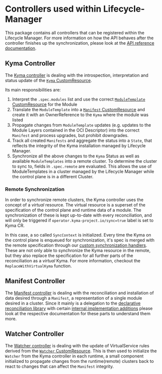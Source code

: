 # Controllers used within Lifecycle-Manager

This package contains all controllers that can be registered within the Lifecycle Manager.
For more information on how the API behaves after the controller finishes up the synchronization, please look at the [API reference documentation](../api/README.md).

## Kyma Controller

The [Kyma controller](kyma_controller.go) is dealing with the introspection, interpretation and status update of the [`Kyma` CustomResource](../api/v1beta1/kyma_types.go).

Its main responsibilities are:

1. Interpret the `.spec.modules` list and use the correct [`ModuleTemplate` CustomResource](../api/v1beta1/moduletemplate_types.go) for the Module
2. Translate the `ModuleTemplate` into a [`Manifest` CustomResource](../api/v1beta1/manifest_types.go) and create it with an OwnerReference to the `Kyma` where the module was listed
3. Propagate changes from `ModuleTemplate` updates (e.g. updates to the Module Layers contained in the OCI Descriptor) into the correct `Manifest` and process upgrades, but prohibit downgrades.
4. Track all created `Manifests` and aggregate the status into a `State`, that reflects the integrity of the Kyma installation managed by Lifecycle Manager.
5. Synchronize all the above changes to the `Kyma` Status as well as available `ModuleTemplates` into a remote cluster.
   To determine the cluster to sync to, fields in `.spec.remote` are evaluated.
   This allows the use of ModuleTemplates in a cluster managed by the Lifecycle Manager
   while the control plane is in a different Cluster.

### Remote Synchronization

In order to synchronize remote clusters, the Kyma controller uses the concept of a _virtual_ resource.
The virtual resource is a superset of the specification of the control plane and runtime data of a module.
The synchronization of these is kept up-to-date with every reconciliation,
and will only be triggered if `operator.kyma-project.io/sync=true` label is set to Kyma CR.

In this case, a so called `SyncContext` is initialized.
Every time the Kyma on the control plane is enqueued for synchronization,
it's spec is merged with the remote specification through our [custom synchronization handlers](../pkg/remote/kyma_synchronization_context.go).
These are not only able to synchronize the Kyma resource in the remote,
but they also replace the specification for all further parts of the reconciliation as a _virtual_ Kyma.
For more information, checkout the `ReplaceWithVirtualKyma` function.

## Manifest Controller

The [Manifest controller](manifest_controller.go) is dealing with the reconciliation and installation of data desired through a `Manifest`, a representation of a single module desired in a cluster.
Since it mainly is a delegation to the [declarative reconciliation library](../pkg/declarative/README.md) with certain [internal implementation additions](../internal/manifest/README.md) please look at the respective documentation for these parts to understand them more.

## Watcher Controller

The [Watcher controller](watcher_controller.go) is dealing with the update of VirtualService rules derived from the [`Watcher` CustomResource](../api/v1beta1/watcher_types.go). This is then used to initialize the `Watcher` from the Kyma controller in each runtime, a small component initialized to propagate changes from the runtime(remote) clusters back to react to changes that can affect the `Manifest` integrity.
